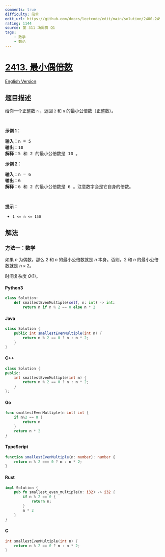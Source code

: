 ```yaml
---
comments: true
difficulty: 简单
edit_url: https://github.com/doocs/leetcode/edit/main/solution/2400-2499/2413.Smallest%20Even%20Multiple/README.md
rating: 1144
source: 第 311 场周赛 Q1
tags:
    - 数学
    - 数论
---
```


<!-- problem:start -->

# [2413. 最小偶倍数](https://leetcode.cn/problems/smallest-even-multiple)

[English Version](/solution/2400-2499/2413.Smallest%20Even%20Multiple/README_EN.md)

## 题目描述

<!-- description:start -->

给你一个正整数 <code>n</code> ，返回 <code>2</code><em> </em>和<em> </em><code>n</code> 的最小公倍数（正整数）。

<p>&nbsp;</p>

<p><strong>示例 1：</strong></p>

<pre><strong>输入：</strong>n = 5
<strong>输出：</strong>10
<strong>解释：</strong>5 和 2 的最小公倍数是 10 。
</pre>

<p><strong>示例 2：</strong></p>

<pre><strong>输入：</strong>n = 6
<strong>输出：</strong>6
<strong>解释：</strong>6 和 2 的最小公倍数是 6 。注意数字会是它自身的倍数。
</pre>

<p>&nbsp;</p>

<p><strong>提示：</strong></p>

<ul>
	<li><code>1 &lt;= n &lt;= 150</code></li>
</ul>

<!-- description:end -->

## 解法

<!-- solution:start -->

### 方法一：数学

如果 $n$ 为偶数，那么 $2$ 和 $n$ 的最小公倍数就是 $n$ 本身。否则，$2$ 和 $n$ 的最小公倍数就是 $n \times 2$。

时间复杂度 $O(1)$。

<!-- tabs:start -->

#### Python3

```python
class Solution:
    def smallestEvenMultiple(self, n: int) -> int:
        return n if n % 2 == 0 else n * 2
```

#### Java

```java
class Solution {
    public int smallestEvenMultiple(int n) {
        return n % 2 == 0 ? n : n * 2;
    }
}
```

#### C++

```cpp
class Solution {
public:
    int smallestEvenMultiple(int n) {
        return n % 2 == 0 ? n : n * 2;
    }
};
```

#### Go

```go
func smallestEvenMultiple(n int) int {
	if n%2 == 0 {
		return n
	}
	return n * 2
}
```

#### TypeScript

```ts
function smallestEvenMultiple(n: number): number {
    return n % 2 === 0 ? n : n * 2;
}
```

#### Rust

```rust
impl Solution {
    pub fn smallest_even_multiple(n: i32) -> i32 {
        if n % 2 == 0 {
            return n;
        }
        n * 2
    }
}
```

#### C

```c
int smallestEvenMultiple(int n) {
    return n % 2 == 0 ? n : n * 2;
}
```

<!-- tabs:end -->

<!-- solution:end -->

<!-- problem:end -->
